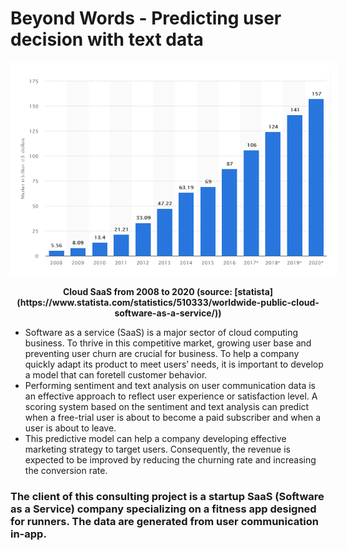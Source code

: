 # Beyond Words - Predicting user decision with text data
<p align="center"><img src="https://github.com/er1czz/beyondwords/blob/main/background.PNG" style = "border:10px solid white"></p>  
<p align="center"><b>Cloud SaaS from 2008 to 2020 (source: [statista](https://www.statista.com/statistics/510333/worldwide-public-cloud-software-as-a-service/))</b></p>

  * Software as a service (SaaS) is a major sector of cloud computing business. To thrive in this competitive market, growing user base and preventing user churn are crucial for business. To help a company quickly adapt its product to meet users’ needs, it is important to develop a model that can foretell customer behavior.  
  * Performing sentiment and text analysis on user communication data is an effective approach to reflect user experience or satisfaction level. A scoring system based on the sentiment and text analysis can predict when a free-trial user is about to become a paid subscriber and when a user is about to leave.   
  * This predictive model can help a company developing effective marketing strategy to target users. Consequently, the revenue is expected to be improved by reducing the churning rate and increasing the conversion rate.

### The client of this consulting project is a startup SaaS (Software as a Service) company specializing on a fitness app designed for runners. The data are generated from user communication in-app.
